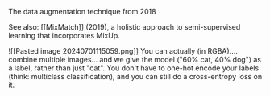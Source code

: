 The data augmentation technique from 2018

See also: [[MixMatch]] (2019), a holistic approach to semi-supervised learning that incorporates MixUp.

![[Pasted image 20240701115059.png]]
You can actually (in RGBA).... combine multiple images... and we give the model ("60% cat, 40% dog") as a label, rather than just "cat".  You don't have to one-hot encode your labels (think: multiclass classification), and you can still do a cross-entropy loss on it.